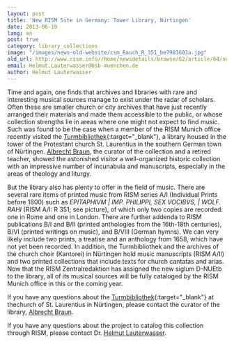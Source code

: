 ```yaml
---
layout: post
title: 'New RISM Site in Germany: Tower Library, Nürtingen'
date: 2013-06-19
lang: en
post: true
category: library_collections
image: "/images/news-old-website/csm_Rauch_R_351_be7983603a.jpg"
old_url: http://www.rism.info//home/newsdetails/browse/62/article/64/new-rism-site-in-germany-tower-library-nuertingen.html
email: Helmut.Lauterwasser@bsb-muenchen.de
author: Helmut Lauterwasser
---
```


Time and again, one finds that archives and libraries with rare and interesting musical sources manage to exist under the radar of scholars. Often these are smaller church or city archives that have just recently arranged their materials and made them accessible to the public, or whose collection strengths lie in areas where one might not expect to find music. Such was found to be the case when a member of the RISM Munich office recently visited the [Turmbibliothek](http://www.stadtkirche-nuertingen.de/cms/startseite/stadtkirche-st-laurentius/turmbibliothek){:target="_blank"}, a library housed in the tower of the Protestant church St. Laurentius in the southern German town of Nürtingen. [Albrecht Braun](mailto:turmbibliothek@evkint.de), the curator of the collection and a retired teacher, showed the astonished visitor a well-organized historic collection with an impressive number of incunabula and manuscripts, especially in the areas of theology and liturgy.

But the library also has plenty to offer in the field of music. There are several rare items of printed music from RISM series A/I (Individual Prints before 1800) such as _EPITAPHIVM | IMP. PHILIPPI, SEX VOCIBVS, | WOLF. RAHI_ (RISM A/I: R 351; see picture), of which only two copies are recorded: one in Rome and one in London. There are further addenda to RISM publications B/I and B/II (printed anthologies from the 16th-18th centuries), B/VI (printed writings on music), and B/VIII (German hymns). We can very likely include two prints, a treatise and an anthology from 1658, which have not yet been recorded. In addition, the Turmbibliothek and the archives of the church choir (Kantorei) in Nürtingen hold music manuscripts (RISM A/II) and two printed collections that include texts for church cantatas and arias. Now that the RISM Zentralredaktion has assigned the new siglum D-NUEtb to the library, all of its musical sources will be fully cataloged by the RISM Munich office in this or the coming year.

If you have any questions about the [Turmbibliothek](http://www.stadtkirche-nuertingen.de/cms/startseite/stadtkirche-st-laurentius/turmbibliothek/){:target="_blank"} at thechurch of St. Laurentius in Nürtingen, please contact the curator of the library, [Albrecht Braun](mailto:turmbibliothek@evkint.de).

If you have any questions about the project to catalog this collection through RISM, please contact Dr. [Helmut Lauterwasser](mailto:Helmut.Lauterwasser@bsb-muenchen.de).
